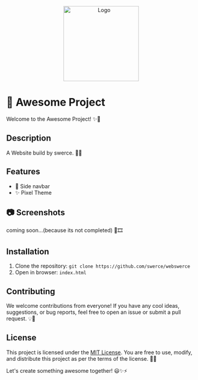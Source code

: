 <p align="center">
  <img src="path/to/your/logo.png" width="200" alt="Logo">
</p>

# 🚀 Awesome Project

Welcome to the Awesome Project! ✨🎉

## Description

A Website build by swerce. 💪🌟

## Features

- 🌈 Side navbar
- ✨ Pixel Theme

## 📷 Screenshots

coming soon...(because its not completed) 📸🎞️

## Installation

1. Clone the repository: `git clone https://github.com/swerce/webswerce`
2. Open in browser: `index.html`

## Contributing

We welcome contributions from everyone! If you have any cool ideas, suggestions, or bug reports, feel free to open an issue or submit a pull request. 💡🤝

## License

This project is licensed under the [MIT License](LICENSE). You are free to use, modify, and distribute this project as per the terms of the license. 📜🤓

Let's create something awesome together! 😃✨⚡️
